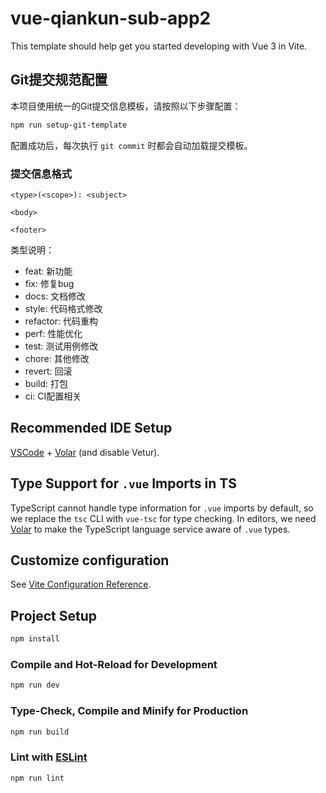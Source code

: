 # vue-qiankun-sub-app2

This template should help get you started developing with Vue 3 in Vite.

## Git提交规范配置

本项目使用统一的Git提交信息模板，请按照以下步骤配置：

```bash
npm run setup-git-template
```

配置成功后，每次执行 `git commit` 时都会自动加载提交模板。

### 提交信息格式

```
<type>(<scope>): <subject>

<body>

<footer>
```

类型说明：
- feat: 新功能
- fix: 修复bug
- docs: 文档修改
- style: 代码格式修改
- refactor: 代码重构
- perf: 性能优化
- test: 测试用例修改
- chore: 其他修改
- revert: 回滚
- build: 打包
- ci: CI配置相关

## Recommended IDE Setup

[VSCode](https://code.visualstudio.com/) + [Volar](https://marketplace.visualstudio.com/items?itemName=Vue.volar) (and disable Vetur).

## Type Support for `.vue` Imports in TS

TypeScript cannot handle type information for `.vue` imports by default, so we replace the `tsc` CLI with `vue-tsc` for type checking. In editors, we need [Volar](https://marketplace.visualstudio.com/items?itemName=Vue.volar) to make the TypeScript language service aware of `.vue` types.

## Customize configuration

See [Vite Configuration Reference](https://vite.dev/config/).

## Project Setup

```sh
npm install
```

### Compile and Hot-Reload for Development

```sh
npm run dev
```

### Type-Check, Compile and Minify for Production

```sh
npm run build
```

### Lint with [ESLint](https://eslint.org/)

```sh
npm run lint
```

